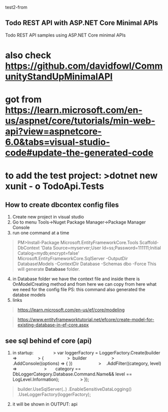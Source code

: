 test2-from
## Todo REST API with ASP.NET Core Minimal APIs
Todo REST API samples using ASP.NET Core minimal APIs
# also check https://github.com/davidfowl/CommunityStandUpMinimalAPI
# got from https://learn.microsoft.com/en-us/aspnet/core/tutorials/min-web-api?view=aspnetcore-6.0&tabs=visual-studio-code#update-the-generated-code
# to add the test project: >dotnet new xunit - o TodoApi.Tests

## How to create dbcontex config files
1. Create new project in visual studio
2. Go to menu Tools->Nuget Package Manager->Package Manager Console
3. run one command at a time
> PM>Install-Package Microsoft.EntityFrameworkCore.Tools
> Scaffold-DbContext 'Data Source=myserver;User Id=ss;Password=111111;Initial Catalog=mydb;encrypt=false' Microsoft.EntityFrameworkCore.SqlServer -OutputDir Database\Models -ContextDir Database -Schemas dbo -Force
This will generate **Database** folder.
4. in Database folder we have the context file and inside there is OnModelCreating method and from here we can copy from here what we need for the config file
PS: this command also generated the databse models
5. links
> https://learn.microsoft.com/en-us/ef/core/modeling

> https://www.entityframeworktutorial.net/efcore/create-model-for-existing-database-in-ef-core.aspx


## see sql behind ef core (api)
1. in startup:
               > var loggerFactory = LoggerFactory.Create(builder =>
                > {
                  >  builder
                   >     .AddConsole((options) => { })
                    >    .AddFilter((category, level) =>
                     >       category == DbLoggerCategory.Database.Command.Name&& level == LogLevel.Information);
                > }); 
> builder.UseSqlServer(..)
> .EnableSensitiveDataLogging()                      
> .UseLoggerFactory(loggerFactory); 
2. it will be shown in OUTPUT: api
